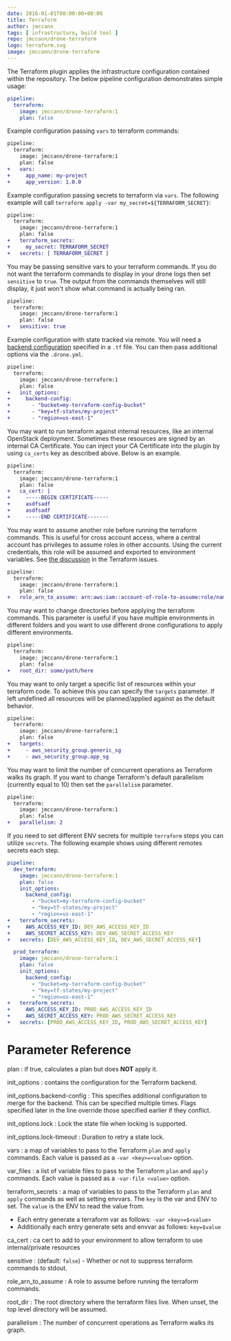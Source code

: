 ```yaml
---
date: 2016-01-01T00:00:00+00:00
title: Terraform
author: jmccann
tags: [ infrastructure, build tool ]
repo: jmccann/drone-terraform
logo: terraform.svg
image: jmccann/drone-terraform
---
```


The Terraform plugin applies the infrastructure configuration contained within the repository. The below pipeline configuration demonstrates simple usage:

```yaml
pipeline:
  terraform:
    image: jmccann/drone-terraform:1
    plan: false
```

Example configuration passing `vars` to terraform commands:

```diff
pipeline:
  terraform:
    image: jmccann/drone-terraform:1
    plan: false
+   vars:
+     app_name: my-project
+     app_version: 1.0.0
```

Example configuration passing secrets to terraform via `vars`.  The following
example will call `terraform apply -var my_secret=${TERRAFORM_SECRET}`:

```diff
pipeline:
  terraform:
    image: jmccann/drone-terraform:1
    plan: false
+   terraform_secrets:
+     my_secret: TERRAFORM_SECRET
+   secrets: [ TERRAFORM_SECRET ]
```

You may be passing sensitive vars to your terraform commands.  If you do not want
the terraform commands to display in your drone logs then set `sensitive` to `true`.
The output from the commands themselves will still display, it just won't show
what command is actually being ran.

```diff
pipeline:
  terraform:
    image: jmccann/drone-terraform:1
    plan: false
+   sensitive: true
```

Example configuration with state tracked via remote.  You will need a
[backend configuration](https://www.terraform.io/docs/backends/config.html)
specified in a `.tf` file.  You can then pass additional options via the `.drone.yml`.

```diff
pipeline:
  terraform:
    image: jmccann/drone-terraform:1
    plan: false
+   init_options:
+     backend-config:
+       - "bucket=my-terraform-config-bucket"
+       - "key=tf-states/my-project"
+       - "region=us-east-1"
```

You may want to run terraform against internal resources, like an internal
OpenStack deployment.  Sometimes these resources are signed by an internal
CA Certificate.  You can inject your CA Certificate into the plugin by using
`ca_certs` key as described above.  Below is an example.

```diff
pipeline:
  terraform:
    image: jmccann/drone-terraform:1
    plan: false
+   ca_cert: |
+     -----BEGIN CERTIFICATE-----
+     asdfsadf
+     asdfsadf
+     -----END CERTIFICATE-------
```

You may want to assume another role before running the terraform commands.
This is useful for cross account access, where a central account has privileges
to assume roles in other accounts. Using the current credentials, this role will
be assumed and exported to environment variables.
See [the discussion](https://github.com/hashicorp/terraform/issues/1275) in the Terraform issues.

```diff
pipeline:
  terraform:
    image: jmccann/drone-terraform:1
    plan: false
+   role_arn_to_assume: arn:aws:iam::account-of-role-to-assume:role/name-of-role
```

You may want to change directories before applying the terraform commands.
This parameter is useful if you have multiple environments in different folders
and you want to use different drone configurations to apply different environments.

```diff
pipeline:
  terraform:
    image: jmccann/drone-terraform:1
    plan: false
+   root_dir: some/path/here
```

You may want to only target a specific list of resources within your terraform
code. To achieve this you can specify the `targets` parameter. If left undefined
all resources will be planned/applied against as the default behavior.

```diff
pipeline:
  terraform:
    image: jmccann/drone-terraform:1
    plan: false
+   targets:
+     - aws_security_group.generic_sg
+     - aws_security_group.app_sg
```

You may want to limit the number of concurrent operations as Terraform walks its graph.
If you want to change Terraform's default parallelism (currently equal to 10) then set the `parallelism` parameter.

```diff
pipeline:
  terraform:
    image: jmccann/drone-terraform:1
    plan: false
+   parallelism: 2
```

If you need to set different ENV secrets for multiple `terraform` steps you can utilize `secrets`.
The following example shows using different remotes secrets each step.

```yaml
pipeline:
  dev_terraform:
    image: jmccann/drone-terraform:1
    plan: false
    init_options:
      backend_config:
        - "bucket=my-terraform-config-bucket"
        - "key=tf-states/my-project"
        - "region=us-east-1"
+   terraform_secrets:
+     AWS_ACCESS_KEY_ID: DEV_AWS_ACCESS_KEY_ID
+     AWS_SECRET_ACCESS_KEY: DEV_AWS_SECRET_ACCESS_KEY
+   secrets: [DEV_AWS_ACCESS_KEY_ID, DEV_AWS_SECRET_ACCESS_KEY]

  prod_terraform:
    image: jmccann/drone-terraform:1
    plan: false
    init_options:
      backend_config:
        - "bucket=my-terraform-config-bucket"
        - "key=tf-states/my-project"
        - "region=us-east-1"
+   terraform_secrets:
+     AWS_ACCESS_KEY_ID: PROD_AWS_ACCESS_KEY_ID
+     AWS_SECRET_ACCESS_KEY: PROD_AWS_SECRET_ACCESS_KEY
+   secrets: [PROD_AWS_ACCESS_KEY_ID, PROD_AWS_SECRET_ACCESS_KEY]
```

# Parameter Reference

plan
: if true, calculates a plan but does __NOT__ apply it.

init_options
: contains the configuration for the Terraform backend.

init_options.backend-config
: This specifies additional configuration to merge for the backend. This can be
specified multiple times. Flags specified later in the line override those
specified earlier if they conflict.

init_options.lock
: Lock the state file when locking is supported.

init_options.lock-timeout
: Duration to retry a state lock.

vars
: a map of variables to pass to the Terraform `plan` and `apply` commands.
Each value is passed as a `-var <key>=<value>` option.

var_files
: a list of variable files to pass to the Terraform `plan` and `apply` commands.
Each value is passed as a `-var-file <value>` option.

terraform_secrets
: a map of variables to pass to the Terraform `plan` and `apply` commands as well as setting envvars.
The `key` is the var and ENV to set.  The `value` is the ENV to read the value from.
* Each entry generate a terraform var as follows: `-var <key>=$<value>`
* Additionally each entry generate sets and envvar as follows: `key=$value`

ca_cert
: ca cert to add to your environment to allow terraform to use internal/private resources

sensitive
: (default: `false`) - Whether or not to suppress terraform commands to stdout.

role_arn_to_assume
: A role to assume before running the terraform commands.

root_dir
: The root directory where the terraform files live. When unset, the top level directory will be assumed.

parallelism
: The number of concurrent operations as Terraform walks its graph.
